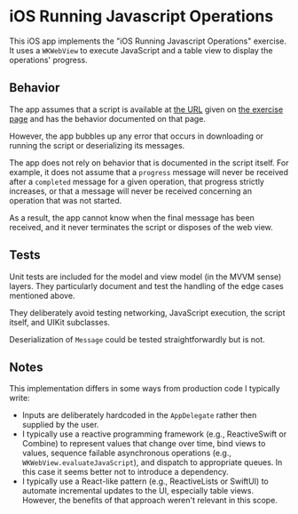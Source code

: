 # iOS Running Javascript Operations

This iOS app implements the "iOS Running Javascript Operations" exercise. It uses a `WKWebView` to execute JavaScript and a table view to display the operations' progress.

## Behavior

The app assumes that a script is available at [the URL](https://jumboassetsv1.blob.core.windows.net/publicfiles/interview_bundle.js) given on [the exercise page](https://join.jumboprivacy.com/20191218ios.html) and has the behavior documented on that page.

However, the app bubbles up any error that occurs in downloading or running the script or deserializing its messages.

The app does not rely on behavior that is documented in the script itself. For example, it does not assume that a `progress` message will never be received after a `completed` message for a given operation, that progress strictly increases, or that a message will never be received concerning an operation that was not started. 

As a result, the app cannot know when the final message has been received, and it never terminates the script or disposes of the web view.

## Tests

Unit tests are included for the model and view model (in the MVVM sense) layers. They particularly document and test the handling of the edge cases mentioned above.

They deliberately avoid testing networking, JavaScript execution, the script itself, and UIKit subclasses.

Deserialization of `Message` could be tested straightforwardly but is not.

## Notes

This implementation differs in some ways from production code I typically write:

* Inputs are deliberately hardcoded in the `AppDelegate` rather then supplied by the user.
* I typically use a reactive programming framework (e.g., ReactiveSwift or Combine) to represent values that change over time, bind views to values, sequence failable asynchronous operations (e.g., `WKWebView.evaluateJavaScript`), and dispatch to appropriate queues. In this case it seems better not to introduce a dependency.
* I typically use a React-like pattern (e.g., ReactiveLists or SwiftUI) to automate incremental updates to the UI, especially table views. However, the benefits of that approach weren't relevant in this scope.
